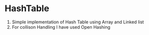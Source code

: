 # HashTable
1. Simple implementation of Hash Table using Array and Linked list
2. For collison Handling I have used Open Hashing
